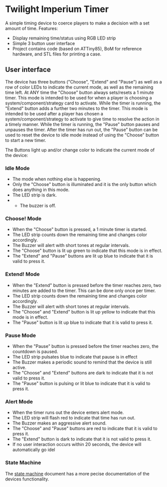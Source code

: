 # Twilight Imperium Timer

A simple timing device to coerce players to make a decision with a set amount of time. Features:

* Display remaining time/status using RGB LED strip
* Simple 3 button user interface
* Project contains code (based on ATTiny85), BoM for reference hardware, and STL files for printing a case.

## User interface

The device has three buttons ("Choose", "Extend" and "Pause") as well as a row of color LEDs to indicate the current mode, as well as the remaining time left.
At ANY time the "Choose" button always sets/resets a 1 minute timer. This mode is intended to be used for when a player is choosing a system/component/strategy card to activate.
While the timer is running, the "Extend" button adds a further two minutes to the timer. This mode is intended to be used after a player has chosen a system/component/strategy to activate to give time to resolve the action in a timely manner.
While the timer is running, the "Pause" button pauses and unpauses the timer.
After the timer has run out, the "Pause" button can be used to reset the device to idle mode instead of using the "Choose" button to start a new timer.

The Buttons light up and/or change color to indicate the current mode of the device:

### Idle Mode

* The mode when nothing else is happening.
* Only the "Choose" button is illuminated and it is the only button which does anything in this mode.
* The LED strip is dark.
* * The buzzer is off.

### Choose! Mode

* When the "Choose" button is pressed, a 1 minute timer is started.
* The LED strip counts down the remaining time and changes color accordingly. 
* The Buzzer will alert with short tones at regular intervals.
* The "Choose" button is lit up green to indicate that this mode is in effect.
* The "Extend" and "Pause" buttons are lit up blue to indicate that it is valid to press it.

### Extend! Mode

* When the "Extend" button is pressed before the timer reaches zero, two minutes are added to the timer. This can be done only once per timer.
* The LED strip counts down the remaining time and changes color accordingly. 
* The Buzzer will alert with short tones at regular intervals.
* The "Choose" and "Extend" button is lit up yellow to indicate that this mode is in effect.
* The "Pause" button is lit up blue to indicate that it is valid to press it.

### Pause Mode

* When the "Pause" button is pressed before the timer reaches zero, the countdown is paused.
* The LED strip pulsates blue to indicate that pause is in effect
* The Buzzer makes a periodic sound to remind that the device is still active.
* The "Choose" and "Extend" buttons are dark to indicate that it is not valid to press it.
* The "Pause" button is pulsing or lit blue to indicate that it is valid to press it.

### Alert Mode

* When the timer runs out the device enters alert mode.
* The LED strip will flash red to indicate that time has run out.
* The Buzzer makes an aggressive alert sound.
* The "Choose" and "Pause" buttons are red to indicate that it is valid to press it.
* The "Extend" button is dark to indicate that it is not valid to press it.
* If no user interaction occurs within 20 seconds, the device will automatically go idel

### State Machine

The [state machine](design/statemachine.md) document has a more pecise documentation of the devices functionality.

